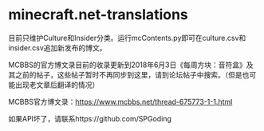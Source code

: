 # minecraft.net-translations
目前只维护Culture和Insider分类。运行mcContents.py即可在culture.csv和insider.csv追加新发布的博文。

MCBBS的官方博文录目前的收录更新到2018年6月3日《每周方块：音符盒》及其之前的帖子，这些帖子暂时不再同步到这里，请到论坛帖子中搜索。（但是也可能出现老文章后翻译的情况）

MCBBS官方博文录：https://www.mcbbs.net/thread-675773-1-1.html

如果API坏了，请联系https://github.com/SPGoding
